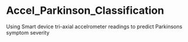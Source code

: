 # Accel_Parkinson_Classification
Using Smart device tri-axial accelrometer readings to predict Parkinsons symptom severity
